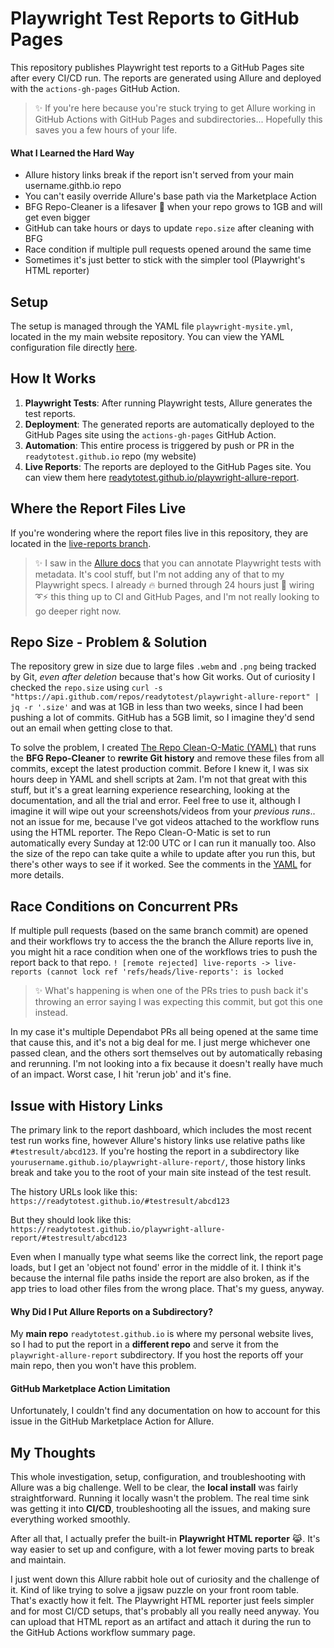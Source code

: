# Playwright Test Reports to GitHub Pages

This repository publishes Playwright test reports to a GitHub Pages site after every CI/CD run. The reports are generated using Allure and deployed with the `actions-gh-pages` GitHub Action.

> ✨ If you're here because you're stuck trying to get Allure working in GitHub Actions with GitHub Pages and subdirectories... Hopefully this saves you a few hours of your life.

#### What I Learned the Hard Way
- Allure history links break if the report isn't served from your main username.githb.io repo
- You can't easily override Allure's base path via the Marketplace Action
- BFG Repo-Cleaner is a lifesaver 🛟 when your repo grows to 1GB and will get even bigger
- GitHub can take hours or days to update `repo.size` after cleaning with BFG
- Race condition if multiple pull requests opened around the same time
- Sometimes it's just better to stick with the simpler tool (Playwright's HTML reporter)

## Setup

The setup is managed through the YAML file `playwright-mysite.yml`, located in the my main website repository. You can view the YAML configuration file directly [here](https://github.com/readytotest/readytotest.github.io/blob/main/.github/workflows/playwright-mysite.yml).

## How It Works

1. **Playwright Tests**: After running Playwright tests, Allure generates the test reports.
2. **Deployment**: The generated reports are automatically deployed to the GitHub Pages site using the `actions-gh-pages` GitHub Action.
3. **Automation**: This entire process is triggered by push or PR in the `readytotest.github.io` repo (my website)
4. **Live Reports**: The reports are deployed to the GitHub Pages site. You can view them here [readytotest.github.io/playwright-allure-report](https://readytotest.github.io/playwright-allure-report/).

## Where the Report Files Live

If you're wondering where the report files live in this repository, they are located in the [live-reports branch](https://github.com/readytotest/playwright-allure-report/tree/live-reports).

>✨ I saw in the [Allure docs](https://allurereport.org/docs/playwright/#writing-tests) that you can annotate Playwright tests with metadata. It's cool stuff, but I'm not adding any of that to my Playwright specs. I already 🔥 burned through 24 hours just 🔌 wiring ➰⚡ this thing up to CI and GitHub Pages, and I'm not really looking to go deeper right now.

## Repo Size - Problem & Solution

The repository grew in size due to large files `.webm` and `.png` being tracked by Git, _even after deletion_ because that's how Git works. Out of curiosity I checked the `repo.size` using `curl -s "https://api.github.com/repos/readytotest/playwright-allure-report" | jq -r '.size'` and was at 1GB in less than two weeks, since I had been pushing a lot of commits. GitHub has a 5GB limit, so I imagine they'd send out an email when getting close to that.

To solve the problem, I created [The Repo Clean-O-Matic (YAML)](https://github.com/readytotest/playwright-allure-report/blob/main/.github/workflows/repo-clean-o-matic.yml) that runs the **BFG Repo-Cleaner** to **rewrite Git history** and remove these files from all commits, except the latest production commit. Before I knew it, I was six hours deep in YAML and shell scripts at 2am. I'm not that great with this stuff, but it's a great learning experience researching, looking at the documentation, and all the trial and error. Feel free to use it, although I imagine it will wipe out your screenshots/videos from your _previous runs_.. not an issue for me, because I've got videos attached to the workflow runs using the HTML reporter. The Repo Clean-O-Matic is set to run automatically every Sunday at 12:00 UTC or I can run it manually too. Also the size of the repo can take quite a while to update after you run this, but there's other ways to see if it worked. See the comments in the [YAML](https://github.com/readytotest/playwright-allure-report/blob/main/.github/workflows/repo-clean-o-matic.yml) for more details.

## Race Conditions on Concurrent PRs

If multiple pull requests (based on the same branch commit) are opened and their workflows try to access the the branch the Allure reports live in, you might hit a race condition when one of the workflows tries to push the report back to that repo. `! [remote rejected] live-reports -> live-reports (cannot lock ref 'refs/heads/live-reports': is locked`

>✨ What's happening is when one of the PRs tries to push back it's throwing an error saying I was expecting this commit, but got this one instead.

In my case it's multiple Dependabot PRs all being opened at the same time that cause this, and it's not a big deal for me. I just merge whichever one passed clean, and the others sort themselves out by automatically rebasing and rerunning. I'm not looking into a fix because it doesn't really have much of an impact.  Worst case, I hit 'rerun job' and it's fine.

## Issue with History Links

The primary link to the report dashboard, which includes the most recent test run works fine, however Allure's history links use relative paths like `#testresult/abcd123`. If you're hosting the report in a subdirectory like `yourusername.github.io/playwright-allure-report/`, those history links break and take you to the root of your main site instead of the test result.

The history URLs look like this:  
`https://readytotest.github.io/#testresult/abcd123`

But they should look like this:  
`https://readytotest.github.io/playwright-allure-report/#testresult/abcd123`

Even when I manually type what seems like the correct link, the report page loads, but I get an 'object not found' error in the middle of it. I think it's because the internal file paths inside the report are also broken, as if the app tries to load other files from the wrong place. That's my guess, anyway.

#### Why Did I Put Allure Reports on a Subdirectory?

My **main repo** `readytotest.github.io` is where my personal website lives, so I had to put the report in a **different repo** and serve it from the `playwright-allure-report` subdirectory. If you host the reports off your main repo, then you won't have this problem.

#### GitHub Marketplace Action Limitation

Unfortunately, I couldn't find any documentation on how to account for this issue in the GitHub Marketplace Action for Allure.

## My Thoughts

This whole investigation, setup, configuration, and troubleshooting with Allure was a big challenge. Well to be clear, the **local install** was fairly straightforward. Running it locally wasn't the problem. The real time sink was getting it into **CI/CD**, troubleshooting all the issues, and making sure everything worked smoothly.

After all that, I actually prefer the built-in **Playwright HTML reporter** 😹. It's way easier to set up and configure, with a lot fewer moving parts to break and maintain. 

I just went down this Allure rabbit hole out of curiosity and the challenge of it. Kind of like trying to solve a jigsaw puzzle on your front room table. That's exactly how it felt. The Playwright HTML reporter just feels simpler and for most CI/CD setups, that's probably all you really need anyway. You can upload that HTML report as an artifact and attach it during the run to the GitHub Actions workflow summary page.

